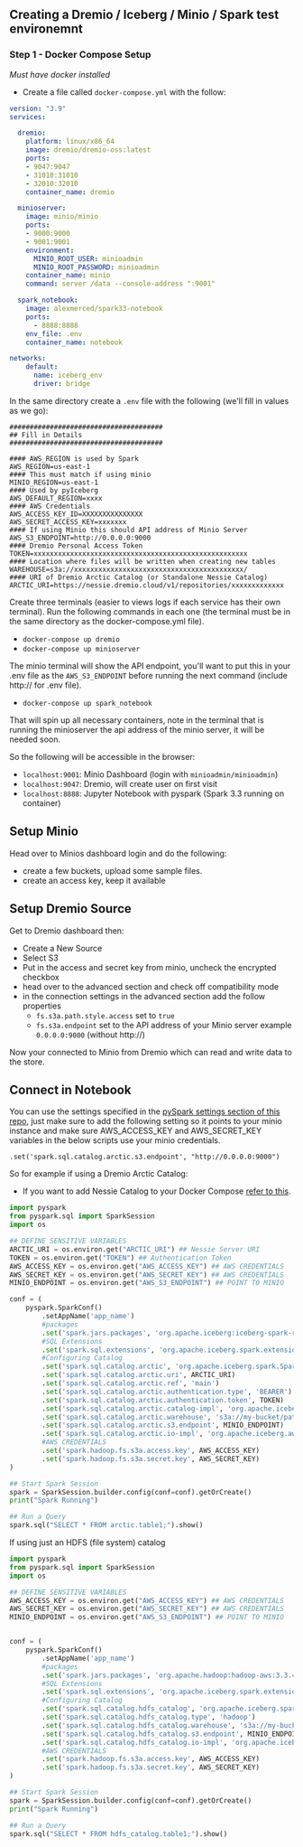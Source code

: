 ## Creating a Dremio / Iceberg / Minio / Spark test environemnt

### Step 1 - Docker Compose Setup

_Must have docker installed_

- Create a file called `docker-compose.yml` with the follow:

```yml
version: "3.9"
services:

  dremio:
    platform: linux/x86_64
    image: dremio/dremio-oss:latest
    ports: 
    - 9047:9047
    - 31010:31010
    - 32010:32010
    container_name: dremio

  minioserver:
    image: minio/minio
    ports:
    - 9000:9000
    - 9001:9001
    environment:
      MINIO_ROOT_USER: minioadmin
      MINIO_ROOT_PASSWORD: minioadmin
    container_name: minio
    command: server /data --console-address ":9001"

  spark_notebook:
    image: alexmerced/spark33-notebook
    ports: 
      - 8888:8888
    env_file: .env
    container_name: notebook

networks:
    default:
      name: iceberg_env
      driver: bridge
```

In the same directory create a `.env` file with the following (we'll fill in values as we go):

```env
######################################
## Fill in Details
######################################

#### AWS_REGION is used by Spark
AWS_REGION=us-east-1
#### This must match if using minio
MINIO_REGION=us-east-1
#### Used by pyIceberg
AWS_DEFAULT_REGION=xxxx
#### AWS Credentials
AWS_ACCESS_KEY_ID=XXXXXXXXXXXXXXX
AWS_SECRET_ACCESS_KEY=xxxxxxx
#### If using Minio this should API address of Minio Server
AWS_S3_ENDPOINT=http://0.0.0.0:9000
#### Dremio Personal Access Token
TOKEN=xxxxxxxxxxxxxxxxxxxxxxxxxxxxxxxxxxxxxxxxxxxxxxxxxxxxx
#### Location where files will be written when creating new tables
WAREHOUSE=s3a://xxxxxxxxxxxxxxxxxxxxxxxxxxxxxxxxxxxxxxxxxx/
#### URI of Dremio Arctic Catalog (or Standalone Nessie Catalog)
ARCTIC_URI=https://nessie.dremio.cloud/v1/repositories/xxxxxxxxxxxxx
```


Create three terminals (easier to views logs if each service has their own terminal). Run the following commands in each one (the terminal must be in the same directory as the docker-compose.yml file).

- `docker-compose up dremio`
- `docker-compose up minioserver`

The minio terminal will show the API endpoint, you'll want to put this in your .env file as the `AWS_S3_ENDPOINT` before running the next command (include http:// for .env file).

- `docker-compose up spark_notebook`

That will spin up all necessary containers, note in the terminal that is running the minioserver the api address of the minio server, it will be needed soon.

So the following will be accessible in the browser:
- `localhost:9001`: Minio Dashboard (login with `minioadmin/minioadmin`)
- `localhost:9047`: Dremio, will create user on first visit
- `localhost:8888`: Jupyter Notebook with pyspark (Spark 3.3 running on container)

## Setup Minio

Head over to Minios dashboard login and do the following:

- create a few buckets, upload some sample files.
- create an access key, keep it available

## Setup Dremio Source

Get to Dremio dashboard then:

- Create a New Source
- Select S3
- Put in the access and secret key from minio, uncheck the encrypted checkbox
- head over to the advanced section and check off compatibility mode
- in the connection settings in the advanced section add the follow properties
  - `fs.s3a.path.style.access` set to `true`
  - `fs.s3a.endpoint` set to the API address of your Minio server example `0.0.0.0:9000` (without http://)

Now your connected to Minio from Dremio which can read and write data to the store.

## Connect in Notebook

You can use the settings specified in the [pySpark settings section of this repo](./icebergpyspark), just make sure to add the following setting so it points to your minio instance and make sure AWS_ACCESS_KEY and AWS_SECRET_KEY variables in the below scripts use your minio credentials.

```
.set('spark.sql.catalog.arctic.s3.endpoint', "http://0.0.0.0:9000")
```

So for example if using a Dremio Arctic Catalog:
* If you want to add Nessie Catalog to your Docker Compose [refer to this](https://github.com/developer-advocacy-dremio/quick-guides-from-dremio/blob/main/nessie-notebook.md).

```py
import pyspark
from pyspark.sql import SparkSession
import os

## DEFINE SENSITIVE VARIABLES
ARCTIC_URI = os.environ.get("ARCTIC_URI") ## Nessie Server URI
TOKEN = os.environ.get("TOKEN") ## Authentication Token
AWS_ACCESS_KEY = os.environ.get("AWS_ACCESS_KEY") ## AWS CREDENTIALS
AWS_SECRET_KEY = os.environ.get("AWS_SECRET_KEY") ## AWS CREDENTIALS
MINIO_ENDPOINT = os.environ.get("AWS_S3_ENDPOINT") ## POINT TO MINIO

conf = (
    pyspark.SparkConf()
        .setAppName('app_name')
  		#packages
        .set('spark.jars.packages', 'org.apache.iceberg:iceberg-spark-runtime-3.3_2.12:1.3.0,org.projectnessie.nessie-integrations:nessie-spark-extensions-3.3_2.12:0.76.0,software.amazon.awssdk:bundle:2.17.178,software.amazon.awssdk:url-connection-client:2.17.178')
  		#SQL Extensions
        .set('spark.sql.extensions', 'org.apache.iceberg.spark.extensions.IcebergSparkSessionExtensions,org.projectnessie.spark.extensions.NessieSparkSessionExtensions')
  		#Configuring Catalog
        .set('spark.sql.catalog.arctic', 'org.apache.iceberg.spark.SparkCatalog')
        .set('spark.sql.catalog.arctic.uri', ARCTIC_URI)
        .set('spark.sql.catalog.arctic.ref', 'main')
        .set('spark.sql.catalog.arctic.authentication.type', 'BEARER')
        .set('spark.sql.catalog.arctic.authentication.token', TOKEN)
        .set('spark.sql.catalog.arctic.catalog-impl', 'org.apache.iceberg.nessie.NessieCatalog')
        .set('spark.sql.catalog.arctic.warehouse', 's3a://my-bucket/path/')
        .set('spark.sql.catalog.arctic.s3.endpoint', MINIO_ENDPOINT)
        .set('spark.sql.catalog.arctic.io-impl', 'org.apache.iceberg.aws.s3.S3FileIO')
  		#AWS CREDENTIALS
        .set('spark.hadoop.fs.s3a.access.key', AWS_ACCESS_KEY)
        .set('spark.hadoop.fs.s3a.secret.key', AWS_SECRET_KEY)
)

## Start Spark Session
spark = SparkSession.builder.config(conf=conf).getOrCreate()
print("Spark Running")

## Run a Query
spark.sql("SELECT * FROM arctic.table1;").show()
```

If using just an HDFS (file system) catalog

```py
import pyspark
from pyspark.sql import SparkSession
import os

## DEFINE SENSITIVE VARIABLES
AWS_ACCESS_KEY = os.environ.get("AWS_ACCESS_KEY") ## AWS CREDENTIALS
AWS_SECRET_KEY = os.environ.get("AWS_SECRET_KEY") ## AWS CREDENTIALS
MINIO_ENDPOINT = os.environ.get("AWS_S3_ENDPOINT") ## POINT TO MINIO


conf = (
    pyspark.SparkConf()
        .setAppName('app_name')
  		#packages
        .set('spark.jars.packages', 'org.apache.hadoop:hadoop-aws:3.3.4,org.apache.iceberg:iceberg-spark-runtime-3.3_2.12:1.0.0,software.amazon.awssdk:bundle:2.17.178,software.amazon.awssdk:url-connection-client:2.17.178')
  		#SQL Extensions
        .set('spark.sql.extensions', 'org.apache.iceberg.spark.extensions.IcebergSparkSessionExtensions')
  		#Configuring Catalog
        .set('spark.sql.catalog.hdfs_catalog', 'org.apache.iceberg.spark.SparkCatalog')
        .set('spark.sql.catalog.hdfs_catalog.type', 'hadoop')
        .set('spark.sql.catalog.hdfs_catalog.warehouse', 's3a://my-bucket/path/')
        .set('spark.sql.catalog.hdfs_catalog.s3.endpoint', MINIO_ENDPOINT)
        .set('spark.sql.catalog.hdfs_catalog.io-impl', 'org.apache.iceberg.aws.s3.S3FileIO')
  		#AWS CREDENTIALS
        .set('spark.hadoop.fs.s3a.access.key', AWS_ACCESS_KEY)
        .set('spark.hadoop.fs.s3a.secret.key', AWS_SECRET_KEY)
)

## Start Spark Session
spark = SparkSession.builder.config(conf=conf).getOrCreate()
print("Spark Running")

## Run a Query
spark.sql("SELECT * FROM hdfs_catalog.table1;").show()
```
